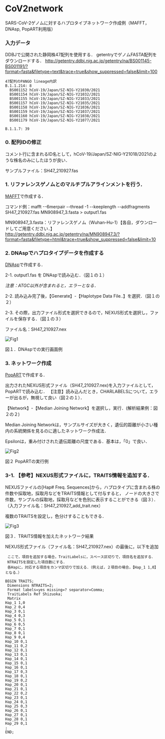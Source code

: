 # CoV2network

SARS-CoV-2ゲノムに対するハプロタイプネットワーク作成例（MAFFT，DNAsp, PopART利用版）

### 入力データ

DDBJで公開された静岡株47配列を使用する．
getentryでゲノムFASTA配列をダウンロードする．
http://getentry.ddbj.nig.ac.jp/getentry/na/BS001145-BS001191/?format=fasta&filetype=text&trace=true&show_suppressed=false&limit=100
```
47配列のPANGO lineage内訳
B.1.1.214: 8
  BS001152 hCoV-19/Japan/SZ-NIG-Y21030/2021
  BS001154 hCoV-19/Japan/SZ-NIG-Y21032/2021
  BS001155 hCoV-19/Japan/SZ-NIG-Y21033/2021
  BS001157 hCoV-19/Japan/SZ-NIG-Y21035/2021
  BS001158 hCoV-19/Japan/SZ-NIG-Y21036/2021
  BS001159 hCoV-19/Japan/SZ-NIG-Y21037/2021
  BS001160 hCoV-19/Japan/SZ-NIG-Y21038/2021
  BS001179 hCoV-19/Japan/SZ-NIG-Y21077/2021

B.1.1.7: 39
```
### 0. 配列IDの修正
 コメント行に含まれるID名として，hCoV-19/Japan/SZ-NIG-Y21018/2021のような株名のみにしたほうが良い．
 
 サンプルファイル：SH47_210927.fas
 
 
### 1. リファレンスゲノムとのマルチプルアラインメントを行う．
 [MAFFT](https://mafft.cbrc.jp/alignment/software/)で作成する．
 
 コマンド例：mafft --6merpair --thread -1 --keeplength --addfragments SH47_210927.fas MN908947_3.fasta > output1.fas

 MN908947_3.fasta：リファレンスゲノム（Wuhan-Hu-1）【各自，ダウンロードしてご用意ください．】
 http://getentry.ddbj.nig.ac.jp/getentry/na/MN908947.3/?format=fasta&filetype=html&trace=true&show_suppressed=false&limit=10

### 2. DNAspでハプロタイプデータを作成する
  [DNAsp](http://www.ub.edu/dnasp/)で作成する．

2-1. output1.fas を DNAspで読み込む．（図１の１）

*注意：ATGC以外が含まれると，エラーとなる．*

2-2. 読み込み完了後，【Generate】-【Haplotype Data File..】を選択．（図１の２）

2-3. その際，出力ファイル形式を選択できるので，NEXUS形式を選択し，ファイルを保存する．（図１の３）

ファイル名：SH47_210927.nex

![Fig1](https://user-images.githubusercontent.com/89957075/134689148-6e42e2a4-7ebd-4976-8432-cdae9668b70d.PNG)

図１．DNAspでの実行画面例

### 3. ネットワーク作成
   [PopART](http://popart.otago.ac.nz/index.shtml)で作成する．
   
   出力されたNEXUS形式ファイル（SH47_210927.nex)を入力ファイルとして，PopARTで読み込む．
    【注意】読み込んだとき，CHARLABELSについて，エラーが出るが，無視して良い（図２の１）．
 
 【Network】-【Median Joining Network】を選択し，実行．(解析結果例：図２の２)
  
  Median Joining Networkは，サンプルサイズが大きく，遺伝的距離が小さい種内の系統関係を見るのに適したネットワーク作成法．
  
  Epsilonは，重み付けされた遺伝距離の尺度である．基本は，「0」で良い．
  
![Fig2](https://user-images.githubusercontent.com/89957075/134666234-d1ed8f60-1b90-4740-85d6-57a1ab267804.PNG)

図２ PopARTの実行例

### 3-1. 【参考】NEXUS形式ファイルに，TRAITS情報を追加する．
 
  NEXUSファイルの[Hap#  Freq. Sequences]から，ハプロタイプに含まれる株の件数や採取地，採取月などをTRAITS情報として付与すると，
  ノードの大きさで件数，サンプルの採取地，採取月などを色別に表示することができる（図３）．（入力ファイル名：SH47_210927_add_trait.nex）
  
  複数のTRAITSを設定し，色分けすることもできる．

![Fig3](https://user-images.githubusercontent.com/89957075/134686954-44680b80-b1b6-462e-97fc-f488c953ce10.png)

図３．TRAITS情報を加えたネットワーク結果
 
  NEXUS形式ファイル（ファイル名：SH47_210927.nex）の最後に，以下を追加
 
 
 ```
  ここで，項目を追加する場合，TraitLabelsに，スペース区切りで，項目名を追加する．
  NTRAITSを設定した項目数にする．
  各Hapに，対応する項目をカンマ区切りで加える．（例えば，２項目の場合，【Hap_1 1,0】となる．）
 
 BEGIN TRAITS;
  Dimensions NTRAITS=2;
  Format labels=yes missing=? separator=Comma;
  TraitLabels Ref Shizuoka;
  Matrix
Hap_1 1,0
Hap_2 0,4
Hap_3 0,1
Hap_4 0,3
Hap_5 0,1
Hap_6 0,5
Hap_7 0,1
Hap_8 0,1
Hap_9 0,4
Hap_10 0,1
Hap_11 0,2
Hap_12 0,1
Hap_13 0,1
Hap_14 0,1
Hap_15 0,1
Hap_16 0,1
Hap_17 0,3
Hap_18 0,1
Hap_19 0,2
Hap_20 0,1
Hap_21 0,1
Hap_22 0,2
Hap_23 0,1
Hap_24 0,1
Hap_25 0,3
Hap_26 0,1
Hap_27 0,1
Hap_28 0,1
Hap_29 0,1
;
END;
 ```

